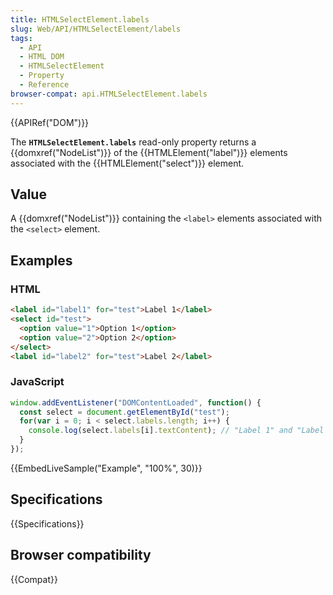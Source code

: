```yaml
---
title: HTMLSelectElement.labels
slug: Web/API/HTMLSelectElement/labels
tags:
  - API
  - HTML DOM
  - HTMLSelectElement
  - Property
  - Reference
browser-compat: api.HTMLSelectElement.labels
---
```

{{APIRef("DOM")}}

The **`HTMLSelectElement.labels`** read-only property returns a
{{domxref("NodeList")}} of the {{HTMLElement("label")}} elements associated with the
{{HTMLElement("select")}} element.

## Value

A {{domxref("NodeList")}} containing the `<label>` elements associated
with the `<select>` element.

## Examples

### HTML

```html
<label id="label1" for="test">Label 1</label>
<select id="test">
  <option value="1">Option 1</option>
  <option value="2">Option 2</option>
</select>
<label id="label2" for="test">Label 2</label>
```

### JavaScript

```js
window.addEventListener("DOMContentLoaded", function() {
  const select = document.getElementById("test");
  for(var i = 0; i < select.labels.length; i++) {
    console.log(select.labels[i].textContent); // "Label 1" and "Label 2"
  }
});
```

{{EmbedLiveSample("Example", "100%", 30)}}

## Specifications

{{Specifications}}

## Browser compatibility

{{Compat}}
